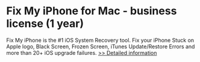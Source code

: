# Fix My iPhone for Mac - business license (1 year)
Fix My iPhone is the #1 iOS System Recovery tool. Fix your iPhone Stuck on Apple logo, Black Screen, Frozen Screen, iTunes Update/Restore Errors and more than 20+ iOS upgrade failures.
[>> Detailed information](https://secure.shareit.com/shareit/product.html?productid=300995059&affiliateid=200057808)
